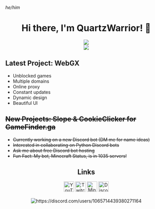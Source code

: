 <i>he/him</i>

<div align="center">
  <h1>Hi there, I'm QuartzWarrior! 👋</h1>
</div>

<div align="center">
   <img src="https://komarev.com/ghpvc/?username=QuartzWarrior&style=for-the-badge&label=VIEWS"/><br>
  <img src="https://readme-github-stats.vercel.app/api?username=QuartzWarrior&theme=radical&show_icons=true&count_private=true&title_color=257076&icon_color=257076&show_owner=true"/>
</div>

## Latest Project: WebGX
- Unblocked games
- Multiple domains
- Online proxy
- Constant updates
- Dynamic design
- Beautiful UI

## ~~New Projects: Slope & CookieClicker for GameFinder.ga~~

- ~~Currently working on a new Discord bot (DM me for name ideas)~~
- ~~Interested in collaborating on Python Discord bots~~
- ~~Ask me about free Discord bot hosting~~
- ~~Fun Fact: My bot, Minecraft Status, is in 1035 servers!~~

<div align="center">
  <h2>Links</h2>
  <a href="https://www.youtube.com/channel/UCvnZf6ubXmuYe7RMtmffWHw"><img src="https://www.youtube.com/s/desktop/a2ac178f/img/favicon.ico" width="32" height="32" alt="YouTube"></a>
  <a href="https://www.twitch.tv/quartzwarior"><img src="https://static.twitchcdn.net/assets/favicon-32-e29e246c157142c94346.png" width="32" height="32" alt="Twitch"></a>
  <!--<a href="https://osu.ppy.sh/users/"><img src="https://osu.ppy.sh/favicon-32x32.png" width="32" height="32" alt="osu!"></a>-->
  <a href="https://mine.ly/QuartzWarrior"><img src="https://crafatar.com/renders/head/99d18d7874cd4652b2fe6aed2f805610?overlay" width="32" height="32" alt="Minecraft"></a>
  <a href="https://discord.gg/D9uKWv2ec9"><img src="https://discord.com/assets/847541504914fd33810e70a0ea73177e.ico" width="32" height="32" alt="Discord"></a>
</div>
<br>

<div align="center">
  <img src="https://lanyard-profile-readme.vercel.app/api/1065714439380271164" alt="https://discord.com/users/1065714439380271164" />
</div>

<!-- 
 **QuartzWarrior/QuartzWarrior** is a ✨ _special_ ✨ repository because its `README.md` (this file) appears on your GitHub profile.

Here are some ideas to get you started:

- 🔭 I’m currently working on ...
- 🌱 I’m currently learning ...
- 👯 I’m looking to collaborate on ...
- 🤔 I’m looking for help with ...
- 💬 Ask me about ...
- 📫 How to reach me: ...
- 😄 Pronouns: ...
- ⚡ Fun fact: ...
-->
